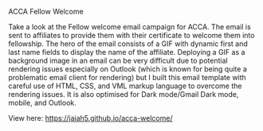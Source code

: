 ACCA Fellow Welcome

Take a look at the Fellow welcome email campaign for ACCA. The email is sent to affiliates to provide them with their certificate to welcome them into fellowship. The hero of the email consists of a GIF with dynamic first and last name fields to display the name of the affiliate. Deploying a GIF as a background image in an email can be very difficult due to potential rendering issues especially on Outlook (which is known for being quite a problematic email client for rendering) but I built this email template with careful use of HTML, CSS, and VML markup language to overcome the rendering issues. It is also optimised for Dark mode/Gmail Dark mode, mobile, and Outlook.

View here: https://jaiah5.github.io/acca-welcome/ 
